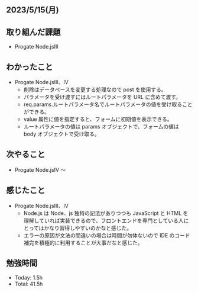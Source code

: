 ## 2023/5/15(月)

## 取り組んだ課題

- Progate Node.jsⅢ

## わかったこと

- Progate Node.jsⅢ、Ⅳ
  - 削除はデータベースを変更する処理なので post を使用する。
  - パラメータを受け渡すにはルートパラメータを URL に含めて渡す。
  - req.params.ルートパラメータ名でルートパラメータの値を受け取ることができる。
  - value 属性に値を指定すると、フォームに初期値を表示できる。
  - ルートパラメータの値は params オブジェクトで、フォームの値は body オブジェクトで受け取る。

## 次やること

- Progate Node.jsⅣ ～

## 感じたこと

- Progate Node.jsⅢ、Ⅳ
  - Node.js は Node．js 独特の記法がありつつも JavaScript と HTML を理解していれば実装できるので、フロントエンドを専門としている人にとってはかなり習得しやすいのかなと感じた。
  - エラーの原因が文法の間違いの場合は時間が勿体ないので IDE のコード補完を積極的に利用することが大事だなと感じた。

## 勉強時間

- Today: 1.5h
- Total: 41.5h
